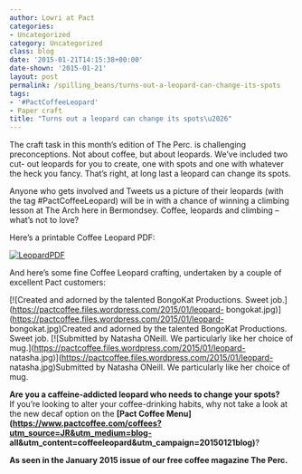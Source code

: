 ```yaml
---
author: Lowri at Pact
categories:
- Uncategorized
category: Uncategorized
class: blog
date: '2015-01-21T14:15:38+00:00'
date-shown: '2015-01-21'
layout: post
permalink: /spilling_beans/turns-out-a-leopard-can-change-its-spots
tags:
- '#PactCoffeeLeopard'
- Paper craft
title: "Turns out a leopard can change its spots\u2026"
---
```


The craft task in this month’s edition of The Perc. is challenging
preconceptions. Not about coffee, but about leopards. We’ve included two cut-
out leopards for you to create, one with spots and one with whatever the heck
you fancy. That’s right, at long last a leopard can change its spots.

Anyone who gets involved and Tweets us a picture of their leopards (with the
tag #PactCoffeeLeopard) will be in with a chance of winning a climbing lesson
at The Arch here in Bermondsey. Coffee, leopards and climbing – what’s not to
love?

Here’s a printable Coffee Leopard PDF:

[![LeopardPDF](https://pactcoffee.files.wordpress.com/2015/01/leopardpdf.jpg?w=660)](https://pactcoffee.files.wordpress.com/2015/01/leopard.pdf)

And here’s some fine Coffee Leopard crafting, undertaken by a couple of
excellent Pact customers:

[![Created and adorned by the talented BongoKat Productions. Sweet
job.](https://pactcoffee.files.wordpress.com/2015/01/leopard-
bongokat.jpg)](https://pactcoffee.files.wordpress.com/2015/01/leopard-
bongokat.jpg)Created and adorned by the talented BongoKat Productions. Sweet
job. [![Submitted by Natasha ONeill. We particularly like her choice of
mug.](https://pactcoffee.files.wordpress.com/2015/01/leopard-
natasha.jpg)](https://pactcoffee.files.wordpress.com/2015/01/leopard-
natasha.jpg)Submitted by Natasha ONeill. We particularly like her choice of
mug.

**Are you a caffeine-addicted leopard who needs to change your spots?**  
If you’re looking to alter your coffee-drinking habits, why not take a look at
the new decaf option on the **[Pact Coffee
Menu](https://www.pactcoffee.com/coffees?utm_source=JR&utm_medium=blog-
all&utm_content=coffeeleopard&utm_campaign=20150121blog)**?

**As seen in the January 2015 issue of our free coffee magazine The Perc.**